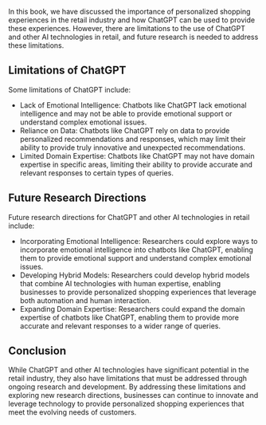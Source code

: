 
In this book, we have discussed the importance of personalized shopping experiences in the retail industry and how ChatGPT can be used to provide these experiences. However, there are limitations to the use of ChatGPT and other AI technologies in retail, and future research is needed to address these limitations.

Limitations of ChatGPT
----------------------

Some limitations of ChatGPT include:

* Lack of Emotional Intelligence: Chatbots like ChatGPT lack emotional intelligence and may not be able to provide emotional support or understand complex emotional issues.
* Reliance on Data: Chatbots like ChatGPT rely on data to provide personalized recommendations and responses, which may limit their ability to provide truly innovative and unexpected recommendations.
* Limited Domain Expertise: Chatbots like ChatGPT may not have domain expertise in specific areas, limiting their ability to provide accurate and relevant responses to certain types of queries.

Future Research Directions
--------------------------

Future research directions for ChatGPT and other AI technologies in retail include:

* Incorporating Emotional Intelligence: Researchers could explore ways to incorporate emotional intelligence into chatbots like ChatGPT, enabling them to provide emotional support and understand complex emotional issues.
* Developing Hybrid Models: Researchers could develop hybrid models that combine AI technologies with human expertise, enabling businesses to provide personalized shopping experiences that leverage both automation and human interaction.
* Expanding Domain Expertise: Researchers could expand the domain expertise of chatbots like ChatGPT, enabling them to provide more accurate and relevant responses to a wider range of queries.

Conclusion
----------

While ChatGPT and other AI technologies have significant potential in the retail industry, they also have limitations that must be addressed through ongoing research and development. By addressing these limitations and exploring new research directions, businesses can continue to innovate and leverage technology to provide personalized shopping experiences that meet the evolving needs of customers.
